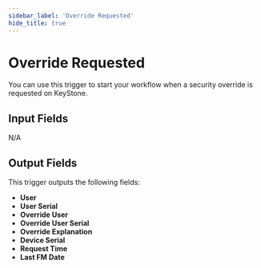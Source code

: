 ```yaml
---
sidebar_label: 'Override Requested'
hide_title: true
---
```


# Override Requested

You can use this trigger to start your workflow when a security override is requested on KeyStone.


## Input Fields

N/A

## Output Fields

This trigger outputs the following fields:

- **User**
- **User Serial**
- **Override User**
- **Override User Serial**
- **Override Explanation**
- **Device Serial**
- **Request Time**
- **Last FM Date**
